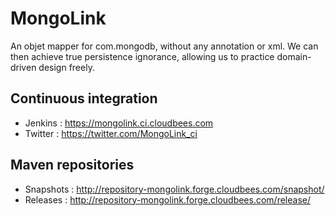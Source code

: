 MongoLink
========

An objet mapper for com.mongodb, without any annotation or xml. We can then achieve true persistence ignorance, allowing us to practice domain-driven design freely.

Continuous integration
---------------------
* Jenkins : https://mongolink.ci.cloudbees.com
* Twitter : https://twitter.com/MongoLink_ci

Maven repositories
------------------
* Snapshots : http://repository-mongolink.forge.cloudbees.com/snapshot/
* Releases : http://repository-mongolink.forge.cloudbees.com/release/